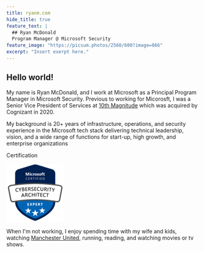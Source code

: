 ```yaml
---
title: ryanm.com
hide_title: true
feature_text: |
  ## Ryan McDonald
  Program Manager @ Microsoft Security
feature_image: "https://picsum.photos/2560/600?image=866"
excerpt: "Insert exerpt here."
---
```


## Hello world!

My name is Ryan McDonald, and I work at Microsoft as a Principal Program Manager in Microsoft Security. Previous to working for Micorosft, I was a Senior Vice President of Services at <a href="https://www.10thmagnitude.com/">10th Magnitude</a> which was acquired by Cognizant in 2020.

My background is 20+ years of infrastructure, operations, and security experience in the Microsoft tech stack delivering technical leadership, vision, and a wide range of functions for start-up, high growth, and enterprise organizations

<p>Certification</p>
<a href="https://learn.microsoft.com/api/credentials/share/en-us/RyanMcDonald-3668/CB822B4C766EBFA3?sharingId=B503FADD74F1EA11" target="_blank" style="text-decoration: none;">
  <img src="/assets/logos/cybersecurityarchitect.png" alt="Cybersecurity Architect" style="width:150px;">
</a>




When I'm not working, I enjoy spending time with my wife and kids, watching <a href="https://www.manutd.com/">Manchester United</a>, running, reading, and watching movies or tv shows.




